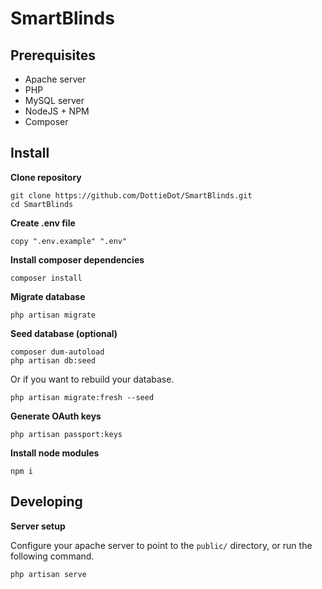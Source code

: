# SmartBlinds

## Prerequisites
- Apache server
- PHP
- MySQL server
- NodeJS + NPM
- Composer

## Install
**Clone repository**
```
git clone https://github.com/DottieDot/SmartBlinds.git
cd SmartBlinds
```
**Create .env file**
```
copy ".env.example" ".env"
```

**Install composer dependencies**
```
composer install
```
**Migrate database**
```
php artisan migrate
```
**Seed database (optional)**
```
composer dum-autoload
php artisan db:seed
```
Or if you want to rebuild your database.
```
php artisan migrate:fresh --seed
```
**Generate OAuth keys**
```
php artisan passport:keys
```
**Install node modules**
```
npm i
```

## Developing

**Server setup**

Configure your apache server to point to the `public/` directory, or run the following command.
```
php artisan serve
```
